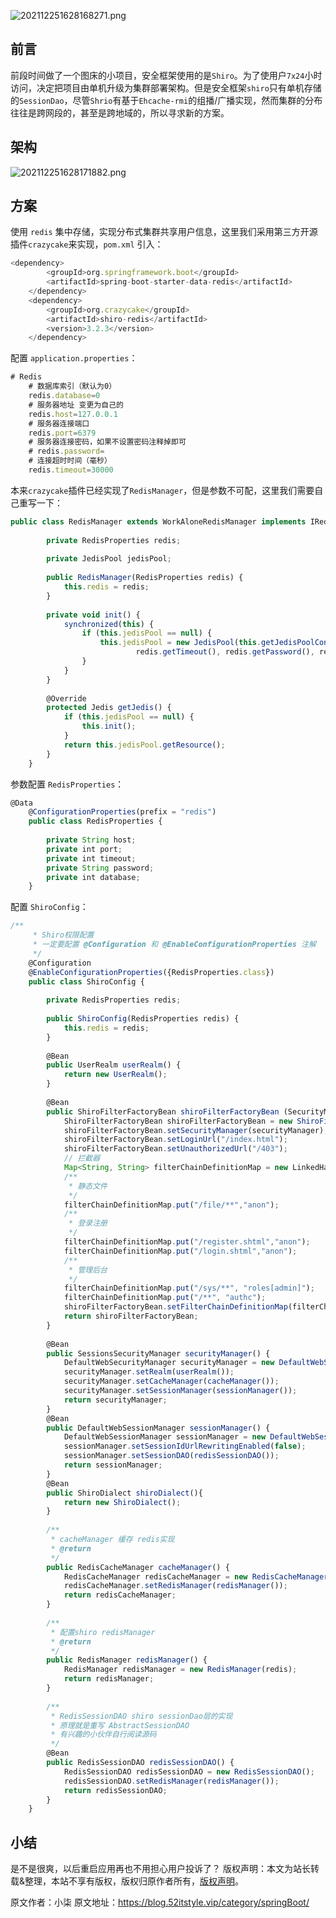 


![202112251628168271.png](https://gitee.com/hezhiyuan007/java-study/raw/master/images/SpringBoot4/12e40296-e221-4c9e-94bd-85dcec323f7f.png)

## 前言

前段时间做了一个图床的小项目，安全框架使用的是`Shiro`。为了使用户`7x24`小时访问，决定把项目由单机升级为集群部署架构。但是安全框架`shiro`只有单机存储的`SessionDao`，尽管`Shrio`有基于`Ehcache-rmi`的组播/广播实现，然而集群的分布往往是跨网段的，甚至是跨地域的，所以寻求新的方案。

## 架构

![202112251628171882.png](https://gitee.com/hezhiyuan007/java-study/raw/master/images/SpringBoot4/0602773f-9887-46a1-9d7d-03279604e11e.png)

## 方案

使用 `redis` 集中存储，实现分布式集群共享用户信息，这里我们采用第三方开源插件`crazycake`来实现，`pom.xml` 引入：

```js 
<dependency>
        <groupId>org.springframework.boot</groupId>
        <artifactId>spring-boot-starter-data-redis</artifactId>
    </dependency>
    <dependency>
        <groupId>org.crazycake</groupId>
        <artifactId>shiro-redis</artifactId>
        <version>3.2.3</version>
    </dependency>
```

配置 `application.properties`：


```js 
# Redis
    # 数据库索引（默认为0）
    redis.database=0
    # 服务器地址 变更为自己的
    redis.host=127.0.0.1
    # 服务器连接端口
    redis.port=6379
    # 服务器连接密码，如果不设置密码注释掉即可
    # redis.password=
    # 连接超时时间（毫秒）
    redis.timeout=30000
```

本来`crazycake`插件已经实现了`RedisManager`，但是参数不可配，这里我们需要自己重写一下：


```js 
public class RedisManager extends WorkAloneRedisManager implements IRedisManager {
    
        private RedisProperties redis;
    
        private JedisPool jedisPool;
    
        public RedisManager(RedisProperties redis) {
            this.redis = redis;
        }
    
        private void init() {
            synchronized(this) {
                if (this.jedisPool == null) {
                    this.jedisPool = new JedisPool(this.getJedisPoolConfig(), redis.getHost(), redis.getPort(),
                            redis.getTimeout(), redis.getPassword(), redis.getDatabase());
                }
            }
        }
    
        @Override
        protected Jedis getJedis() {
            if (this.jedisPool == null) {
                this.init();
            }
            return this.jedisPool.getResource();
        }
    }
```

参数配置 `RedisProperties`：


```js 
@Data
    @ConfigurationProperties(prefix = "redis")
    public class RedisProperties {
    
        private String host;
        private int port;
        private int timeout;
        private String password;
        private int database;
    }
```

配置 `ShiroConfig`：


```js 
/**
     * Shiro权限配置
     * 一定要配置 @Configuration 和 @EnableConfigurationProperties 注解
     */
    @Configuration
    @EnableConfigurationProperties({RedisProperties.class})
    public class ShiroConfig {
    
        private RedisProperties redis;
    
        public ShiroConfig(RedisProperties redis) {
            this.redis = redis;
        }
    
        @Bean
        public UserRealm userRealm() {
            return new UserRealm();
        }
    
        @Bean
        public ShiroFilterFactoryBean shiroFilterFactoryBean (SecurityManager securityManager) {
            ShiroFilterFactoryBean shiroFilterFactoryBean = new ShiroFilterFactoryBean();
            shiroFilterFactoryBean.setSecurityManager(securityManager);
            shiroFilterFactoryBean.setLoginUrl("/index.html");
            shiroFilterFactoryBean.setUnauthorizedUrl("/403");
            // 拦截器
            Map<String, String> filterChainDefinitionMap = new LinkedHashMap<>();
            /**
             * 静态文件
             */
            filterChainDefinitionMap.put("/file/**","anon");
            /**
             * 登录注册
             */
            filterChainDefinitionMap.put("/register.shtml","anon");
            filterChainDefinitionMap.put("/login.shtml","anon");
            /**
             * 管理后台
             */
            filterChainDefinitionMap.put("/sys/**", "roles[admin]");
            filterChainDefinitionMap.put("/**", "authc");
            shiroFilterFactoryBean.setFilterChainDefinitionMap(filterChainDefinitionMap);
            return shiroFilterFactoryBean;
        }
    
        @Bean
        public SessionsSecurityManager securityManager() {
            DefaultWebSecurityManager securityManager = new DefaultWebSecurityManager();
            securityManager.setRealm(userRealm());
            securityManager.setCacheManager(cacheManager());
            securityManager.setSessionManager(sessionManager());
            return securityManager;
        }
        @Bean
        public DefaultWebSessionManager sessionManager() {
            DefaultWebSessionManager sessionManager = new DefaultWebSessionManager();
            sessionManager.setSessionIdUrlRewritingEnabled(false);
            sessionManager.setSessionDAO(redisSessionDAO());
            return sessionManager;
        }
        @Bean
        public ShiroDialect shiroDialect(){
            return new ShiroDialect();
        }
    
        /**
         * cacheManager 缓存 redis实现
         * @return
         */
        public RedisCacheManager cacheManager() {
            RedisCacheManager redisCacheManager = new RedisCacheManager();
            redisCacheManager.setRedisManager(redisManager());
            return redisCacheManager;
        }
    
        /**
         * 配置shiro redisManager
         * @return
         */
        public RedisManager redisManager() {
            RedisManager redisManager = new RedisManager(redis);
            return redisManager;
        }
    
        /**
         * RedisSessionDAO shiro sessionDao层的实现
         * 原理就是重写 AbstractSessionDAO
         * 有兴趣的小伙伴自行阅读源码
         */
        @Bean
        public RedisSessionDAO redisSessionDAO() {
            RedisSessionDAO redisSessionDAO = new RedisSessionDAO();
            redisSessionDAO.setRedisManager(redisManager());
            return redisSessionDAO;
        }
    }
```

## 小结

是不是很爽，以后重启应用再也不用担心用户投诉了？
版权声明：本文为站长转载&整理，本站不享有版权，版权归原作者所有，[版权声明](https://gitee.com/hezhiyuan007/java-notes/raw/master/disclaimer.md)。




原文作者：小柒 原文地址：https://blog.52itstyle.vip/category/springBoot/